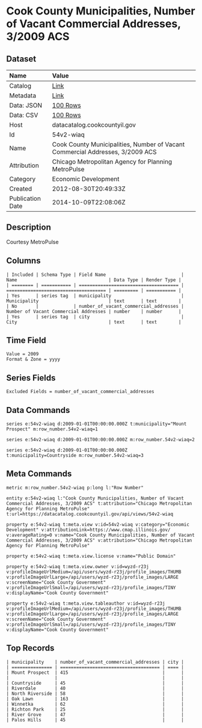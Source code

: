 # Cook County Municipalities, Number of Vacant Commercial Addresses, 3/2009 ACS

## Dataset

| Name | Value |
| :--- | :---- |
| Catalog | [Link](https://catalog.data.gov/dataset/cook-county-municipalities-number-of-vacant-commercial-addresses-3-2009-acs-bdc9c) |
| Metadata | [Link](https://datacatalog.cookcountyil.gov/api/views/54v2-wiaq) |
| Data: JSON | [100 Rows](https://datacatalog.cookcountyil.gov/api/views/54v2-wiaq/rows.json?max_rows=100) |
| Data: CSV | [100 Rows](https://datacatalog.cookcountyil.gov/api/views/54v2-wiaq/rows.csv?max_rows=100) |
| Host | datacatalog.cookcountyil.gov |
| Id | 54v2-wiaq |
| Name | Cook County Municipalities, Number of Vacant Commercial Addresses, 3/2009 ACS |
| Attribution | Chicago Metropolitan Agency for Planning MetroPulse |
| Category | Economic Development |
| Created | 2012-08-30T20:49:33Z |
| Publication Date | 2014-10-09T22:08:06Z |

## Description

Courtesy MetroPulse

## Columns

```ls
| Included | Schema Type | Field Name                            | Name                                  | Data Type | Render Type |
| ======== | =========== | ===================================== | ===================================== | ========= | =========== |
| Yes      | series tag  | municipality                          | Municipality                          | text      | text        |
| No       |             | number_of_vacant_commercial_addresses | Number of Vacant Commercial Addresses | number    | number      |
| Yes      | series tag  | city                                  | City                                  | text      | text        |
```

## Time Field

```ls
Value = 2009
Format & Zone = yyyy
```

## Series Fields

```ls
Excluded Fields = number_of_vacant_commercial_addresses
```

## Data Commands

```ls
series e:54v2-wiaq d:2009-01-01T00:00:00.000Z t:municipality="Mount Prospect" m:row_number.54v2-wiaq=1

series e:54v2-wiaq d:2009-01-01T00:00:00.000Z m:row_number.54v2-wiaq=2

series e:54v2-wiaq d:2009-01-01T00:00:00.000Z t:municipality=Countryside m:row_number.54v2-wiaq=3
```

## Meta Commands

```ls
metric m:row_number.54v2-wiaq p:long l:"Row Number"

entity e:54v2-wiaq l:"Cook County Municipalities, Number of Vacant Commercial Addresses, 3/2009 ACS" t:attribution="Chicago Metropolitan Agency for Planning MetroPulse" t:url=https://datacatalog.cookcountyil.gov/api/views/54v2-wiaq

property e:54v2-wiaq t:meta.view v:id=54v2-wiaq v:category="Economic Development" v:attributionLink=https://www.cmap.illinois.gov/ v:averageRating=0 v:name="Cook County Municipalities, Number of Vacant Commercial Addresses, 3/2009 ACS" v:attribution="Chicago Metropolitan Agency for Planning MetroPulse"

property e:54v2-wiaq t:meta.view.license v:name="Public Domain"

property e:54v2-wiaq t:meta.view.owner v:id=wyzd-r23j v:profileImageUrlMedium=/api/users/wyzd-r23j/profile_images/THUMB v:profileImageUrlLarge=/api/users/wyzd-r23j/profile_images/LARGE v:screenName="Cook County Government" v:profileImageUrlSmall=/api/users/wyzd-r23j/profile_images/TINY v:displayName="Cook County Government"

property e:54v2-wiaq t:meta.view.tableauthor v:id=wyzd-r23j v:profileImageUrlMedium=/api/users/wyzd-r23j/profile_images/THUMB v:profileImageUrlLarge=/api/users/wyzd-r23j/profile_images/LARGE v:screenName="Cook County Government" v:profileImageUrlSmall=/api/users/wyzd-r23j/profile_images/TINY v:displayName="Cook County Government"
```

## Top Records

```ls
| municipality    | number_of_vacant_commercial_addresses | city | 
| =============== | ===================================== | ==== | 
| Mount Prospect  | 415                                   |      | 
|                 |                                       |      | 
| Countryside     | 45                                    |      | 
| Riverdale       | 40                                    |      | 
| North Riverside | 58                                    |      | 
| Oak Lawn        | 163                                   |      | 
| Winnetka        | 62                                    |      | 
| Richton Park    | 25                                    |      | 
| River Grove     | 47                                    |      | 
| Palos Hills     | 45                                    |      | 
```